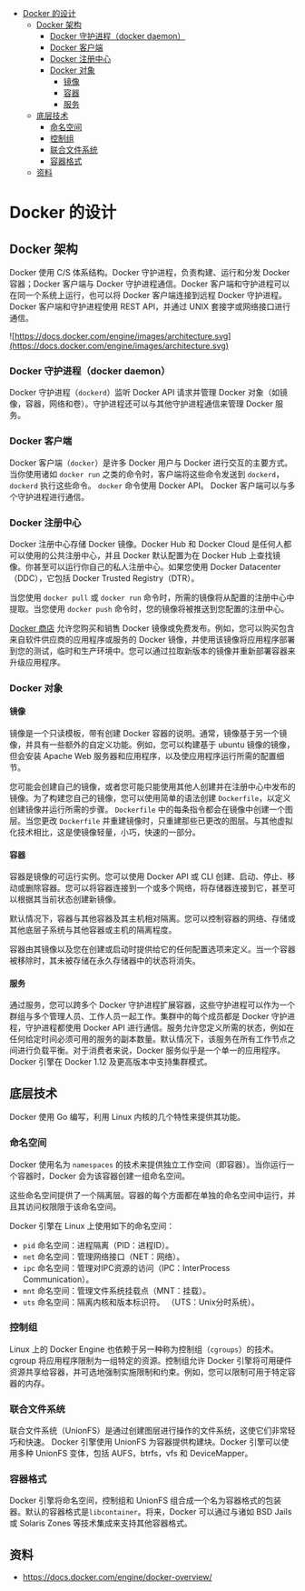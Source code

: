 <!-- TOC -->

- [Docker 的设计](#docker-%E7%9A%84%E8%AE%BE%E8%AE%A1)
    - [Docker 架构](#docker-%E6%9E%B6%E6%9E%84)
        - [Docker 守护进程（docker daemon）](#docker-%E5%AE%88%E6%8A%A4%E8%BF%9B%E7%A8%8B%EF%BC%88docker-daemon%EF%BC%89)
        - [Docker 客户端](#docker-%E5%AE%A2%E6%88%B7%E7%AB%AF)
        - [Docker 注册中心](#docker-%E6%B3%A8%E5%86%8C%E4%B8%AD%E5%BF%83)
        - [Docker 对象](#docker-%E5%AF%B9%E8%B1%A1)
            - [镜像](#%E9%95%9C%E5%83%8F)
            - [容器](#%E5%AE%B9%E5%99%A8)
            - [服务](#%E6%9C%8D%E5%8A%A1)
    - [底层技术](#%E5%BA%95%E5%B1%82%E6%8A%80%E6%9C%AF)
        - [命名空间](#%E5%91%BD%E5%90%8D%E7%A9%BA%E9%97%B4)
        - [控制组](#%E6%8E%A7%E5%88%B6%E7%BB%84)
        - [联合文件系统](#%E8%81%94%E5%90%88%E6%96%87%E4%BB%B6%E7%B3%BB%E7%BB%9F)
        - [容器格式](#%E5%AE%B9%E5%99%A8%E6%A0%BC%E5%BC%8F)
    - [资料](#%E8%B5%84%E6%96%99)

<!-- /TOC -->

# Docker 的设计

## Docker 架构

Docker 使用 C/S 体系结构。Docker 守护进程，负责构建、运行和分发 Docker 容器；Docker 客户端与 Docker 守护进程通信。Docker 客户端和守护进程可以在同一个系统上运行，也可以将 Docker 客户端连接到远程 Docker 守护进程。Docker 客户端和守护进程使用 REST API，并通过 UNIX 套接字或网络接口进行通信。

![https://docs.docker.com/engine/images/architecture.svg](https://docs.docker.com/engine/images/architecture.svg)

### Docker 守护进程（docker daemon）

Docker 守护进程（`dockerd`）监听 Docker API 请求并管理 Docker 对象（如镜像，容器，网络和卷）。守护进程还可以与其他守护进程通信来管理 Docker 服务。

### Docker 客户端

Docker 客户端（`docker`）是许多 Docker 用户与 Docker 进行交互的主要方式。当你使用诸如 `docker run` 之类的命令时，客户端将这些命令发送到 `dockerd`，`dockerd` 执行这些命令。 `docker` 命令使用 Docker API。 Docker 客户端可以与多个守护进程进行通信。

### Docker 注册中心

Docker 注册中心存储 Docker 镜像。Docker Hub 和 Docker Cloud 是任何人都可以使用的公共注册中心，并且 Docker 默认配置为在 Docker Hub 上查找镜像。你甚至可以运行你自己的私人注册中心。如果您使用 Docker Datacenter（DDC），它包括 Docker Trusted Registry（DTR）。

当您使用 `docker pull` 或 `docker run` 命令时，所需的镜像将从配置的注册中心中提取。当您使用 `docker push` 命令时，您的镜像将被推送到您配置的注册中心。

[Docker 商店](http://store.docker.com/) 允许您购买和销售 Docker 镜像或免费发布。例如，您可以购买包含来自软件供应商的应用程序或服务的 Docker 镜像，并使用该镜像将应用程序部署到您的测试，临时和生产环境中。您可以通过拉取新版本的镜像并重新部署容器来升级应用程序。

### Docker 对象

#### 镜像

镜像是一个只读模板，带有创建 Docker 容器的说明。通常，镜像基于另一个镜像，并具有一些额外的自定义功能。例如，您可以构建基于 ubuntu 镜像的镜像，但会安装 Apache Web 服务器和应用程序，以及使应用程序运行所需的配置细节。

您可能会创建自己的镜像，或者您可能只能使用其他人创建并在注册中心中发布的镜像。为了构建您自己的镜像，您可以使用简单的语法创建 `Dockerfile`，以定义创建镜像并运行所需的步骤。  `Dockerfile` 中的每条指令都会在镜像中创建一个图层。当您更改 `Dockerfile` 并重建镜像时，只重建那些已更改的图层。与其他虚拟化技术相比，这是使镜像轻量，小巧，快速的一部分。

#### 容器

容器是镜像的可运行实例。您可以使用 Docker API 或 CLI 创建、启动、停止、移动或删除容器。您可以将容器连接到一个或多个网络，将存储器连接到它，甚至可以根据其当前状态创建新镜像。

默认情况下，容器与其他容器及其主机相对隔离。您可以控制容器的网络、存储或其他底层子系统与其他容器或主机的隔离程度。

容器由其镜像以及您在创建或启动时提供给它的任何配置选项来定义。当一个容器被移除时，其未被存储在永久存储器中的状态将消失。

#### 服务

通过服务，您可以跨多个 Docker 守护进程扩展容器，这些守护进程可以作为一个群组与多个管理人员、工作人员一起工作。集群中的每个成员都是 Docker 守护进程，守护进程都使用 Docker API 进行通信。服务允许您定义所需的状态，例如在任何给定时间必须可用的服务的副本数量。默认情况下，该服务在所有工作节点之间进行负载平衡。对于消费者来说，Docker 服务似乎是一个单一的应用程序。Docker 引擎在 Docker 1.12 及更高版本中支持集群模式。

## 底层技术

Docker 使用 Go 编写，利用 Linux 内核的几个特性来提供其功能。

### 命名空间

Docker 使用名为 `namespaces` 的技术来提供独立工作空间（即容器）。当你运行一个容器时，Docker 会为该容器创建一组命名空间。

这些命名空间提供了一个隔离层。容器的每个方面都在单独的命名空间中运行，并且其访问权限限于该命名空间。

Docker 引擎在 Linux 上使用如下的命名空间：

* `pid` 命名空间：进程隔离（PID：进程ID）。
* `net` 命名空间：管理网络接口（NET：网络）。
* `ipc` 命名空间：管理对IPC资源的访问（IPC：InterProcess Communication）。
* `mnt` 命名空间：管理文件系统挂载点（MNT：挂载）。
* `uts` 命名空间：隔离内核和版本标识符。 （UTS：Unix分时系统）。

### 控制组

Linux 上的 Docker Engine 也依赖于另一种称为控制组（`cgroups`）的技术。 cgroup 将应用程序限制为一组特定的资源。控制组允许 Docker 引擎将可用硬件资源共享给容器，并可选地强制实施限制和约束。例如，您可以限制可用于特定容器的内存。

### 联合文件系统

联合文件系统（UnionFS）是通过创建图层进行操作的文件系统，这使它们非常轻巧和快速。 Docker 引擎使用 UnionFS 为容器提供构建块。Docker 引擎可以使用多种 UnionFS 变体，包括 AUFS，btrfs，vfs 和 DeviceMapper。

### 容器格式

Docker 引擎将命名空间，控制组和 UnionFS 组合成一个名为容器格式的包装器。默认的容器格式是`libcontainer`。将来，Docker 可以通过与诸如 BSD Jails 或 Solaris Zones 等技术集成来支持其他容器格式。

## 资料

* https://docs.docker.com/engine/docker-overview/
